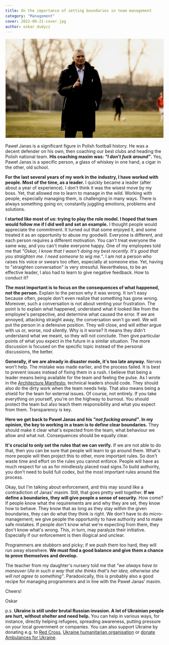 ```yaml
---
title: On the importance of setting boundaries in team management
category: "Management"
cover: 2022-09-21-cover.jpg
author: oskar dudycz
---
```


![cover](2022-09-21-cover.jpg)

Paweł Janas is a significant figure in Polish football history. He was a decent defender on his own, then coaching our best clubs and heading the Polish national team. **His coaching maxim was: _"I don't fuck around"_.** Yes, Paweł Janas is a specific person, a glass of whiskey in one hand, a cigar in the other, old school.

**For the last several years of my work in the industry, I have worked with people. Most of the time, as a leader.** I quickly became a leader (after about a year of experience). I don't think it was the wisest move by my boss. Yet, that allowed me to learn to manage in the wild. Working with people, especially managing them, is challenging in many ways. There is always something going on; constantly juggling emotions, problems and solutions.

**I started like most of us: trying to play the role model. I hoped that team would follow me if I did well and set an example.** I thought people would appreciate the commitment. It turned out that some enjoyed it, and some treated it as an opportunity to abuse my goodwill. Everyone is different, and each person requires a different motivation. You can't treat everyone the same way, and you can't make everyone happy. One of my employees told me that _"Oskar, I know that I wasn't doing my best recently. It's good that you straighten me. I need someone to wig me."_. I am not a person who raises his voice or swears too often, especially at someone else. Yet, having to "straighten conversation" is very stressful. Nevertheless, to be an effective leader, I also had to learn to give negative feedback. How to conduct it?

**The most important is to focus on the consequences of what happened, not the person.** Explain to the person why it was wrong. It isn't easy because often, people don't even realize that something has gone wrong. Moreover, such a conversation is not about venting your frustration. The point is to explain what happened, understand what it looked like from the employee's perspective, and determine what caused the error. If we are annoyed, attacking straight away, the conversation won't go well. We will put the person in a defensive position. They will close, and will either argue with us or, worse, nod silently. Why is it worse? It means they didn't understand what we meant, so they will not conclude. Then give particular points of what you expect in the future in a similar situation. The more discussion is focused on the specific topic instead of the personal discussions, the better.

**Generally, if we are already in disaster mode, it's too late anyway.** Nerves won't help. The mistake was made earlier, and the process failed. It is best to prevent issues instead of fixing them in a rush. I believe that being a leader means being available for the team and feeling the pulse. As I wrote in the [Architecture Manifesto](/en/architect_manifesto/), technical leaders should code. They should also do the dirty work when the team needs help. That also means being a shield for the team for external issues. Of course, not entirely. If you take everything on yourself, you're on the highway to burnout. You should protect the team but also teach them responsibility and what you expect from them. Transparency is key.

**Here we get back to Paweł Janas and his _"not fucking around"_. In my opinion, the key to working in a team is to define clear boundaries.** They should make it clear what's expected from the team, what behaviour we allow and what not. Consequences should be equally clear. 

**It's crucial to only set the rules that we can verify.** If we are not able to do that, then you can be sure that people will learn to go around them. What's more people will then project this to other, more important rules. So don't waste time and effort on the rules you cannot enforce. People will have as much respect for us as for mindlessly placed road signs.To build authority, you don't need to build full codex, but the most important rules around the process. 

Okay, but I'm talking about enforcement, and this may sound like a contradiction of Janas' maxim. Still, that goes pretty well together. **If we define a boundaries, they will give people a sense of security.** How come? If people know what the requirements are and why they are set, they know how to behave. They know that as long as they stay within the given boundaries, they can do what they think is right. We don't have to do micro-management; we give people the opportunity to have authority and to make safe mistakes. If people don't know what we're expecting from them, they don't know what's wrong. This, in turn, may paralyze their initiative. Especially if our enforcement is then illogical and unclear.

Programmers are stubborn and picky; if we push them too hard, they will run away elsewhere. **We must find a good balance and give them a chance to prove themselves and develop.** 

The teacher from my daughter's nursery told me that _"we always have to maneuver Ula in such a way that she thinks that's her idea, otherwise she will not agree to something"_. Paradoxically, this is probably also a good recipe for managing programmers and in line with the Paweł Janas' maxim.

Cheers!

Oskar

p.s. **Ukraine is still under brutal Russian invasion. A lot of Ukrainian people are hurt, without shelter and need help.** You can help in various ways, for instance, directly helping refugees, spreading awareness, putting pressure on your local government or companies. You can also support Ukraine by donating e.g. to [Red Cross](https://www.icrc.org/en/donate/ukraine), [Ukraine humanitarian organisation](https://savelife.in.ua/en/donate/) or [donate Ambulances for Ukraine](https://www.gofundme.com/f/help-to-save-the-lives-of-civilians-in-a-war-zone).
